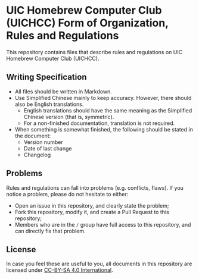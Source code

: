 # UIC Homebrew Computer Club (UICHCC) Form of Organization, Rules and Regulations

This repository contains files that describe rules and regulations on UIC Homebrew Computer Club (UICHCC).

## Writing Specification

- All files should be written in Markdown.
- Use Simplified Chinese mainly to keep accuracy. However, there should also be English translations.
  - English translations should have the same meaning as the Simplified Chinese version (that is, symmetric).
  - For a non-finished documentation, translation is not required.
- When something is somewhat finished, the following should be stated in the document:
  - Version number
  - Date of last change
  - Changelog

## Problems

Rules and regulations can fall into problems (e.g. conflicts, flaws). If you notice a problem, please do not hesitate to either:

- Open an issue in this repository, and clearly state the problem;
- Fork this repository, modify it, and create a Pull Request to this repository;
- Members who are in the `/` group have full access to this repository, and can directly fix that problem.

## License

In case you feel these are useful to you, all documents in this repository are licensed under [CC-BY-SA 4.0 International](https://creativecommons.org/licenses/by-sa/4.0/).
